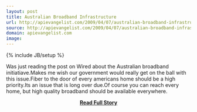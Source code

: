 ```yaml
---
layout: post
title: Australian Broadband Infrastructure
url: http://apievangelist.com/2009/04/07/australian-broadband-infrastructure/
source: http://apievangelist.com/2009/04/07/australian-broadband-infrastructure/
domain: apievangelist.com
image: 
---
```

{% include JB/setup %}<p>Was just reading the post on Wired about the Australian broadband initiatiave.Makes me wish our government would really get on the ball with this issue.Fiber to the door of every americans home should be a high priority.Its an issue that is long over due.Of course you can reach every home, but high quality broadband should be available everywhere.</p>
<center><p><a href="http://apievangelist.com/2009/04/07/australian-broadband-infrastructure/" style='padding:25px; font-sze:18px; font-weight: bold;'>Read Full Story</a></p></center>
